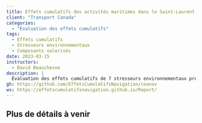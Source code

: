 ```yaml
---
title: Effets cumulatifs des activités maritimes dans le Saint-Laurent et la rivière Saguenay
client: "Transport Canada"
categories: 
  - "Évaluation des effets cumulatifs"
tags: 
  - Effets cumulatifs
  - Stresseurs environnementaux
  - Composants valorisés
date: 2023-03-15
instructors:
  - David Beauchesne
description: | 
  Évaluation des effets cumulatifs de 7 stresseurs environnementaux provenant des activités des navires sur l'intégrité des berges, les habitats, les mammifères marins et les zones d'intérêt culturel, patrimonial et archéologique du fleuve Saint-Laurent et du Saguenay.
gh: https://github.com/EffetsCumulatifsNavigation/ceanav
ws: https://effetscumulatifsnavigation.github.io/Report/
---
```



## Plus de détails à venir

